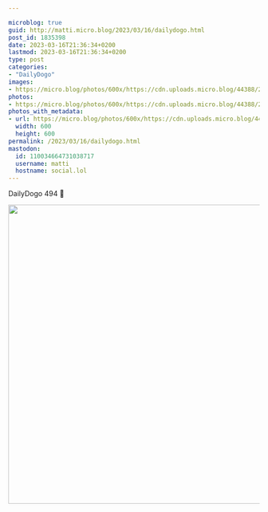 ```yaml
---

microblog: true
guid: http://matti.micro.blog/2023/03/16/dailydogo.html
post_id: 1835398
date: 2023-03-16T21:36:34+0200
lastmod: 2023-03-16T21:36:34+0200
type: post
categories:
- "DailyDogo"
images:
- https://micro.blog/photos/600x/https://cdn.uploads.micro.blog/44388/2023/dbf3bbcbcf.jpg
photos:
- https://micro.blog/photos/600x/https://cdn.uploads.micro.blog/44388/2023/dbf3bbcbcf.jpg
photos_with_metadata:
- url: https://micro.blog/photos/600x/https://cdn.uploads.micro.blog/44388/2023/dbf3bbcbcf.jpg
  width: 600
  height: 600
permalink: /2023/03/16/dailydogo.html
mastodon:
  id: 110034664731038717
  username: matti
  hostname: social.lol
---
```

DailyDogo 494 🐶

<img src="https://micro.blog/photos/600x/https://blog.martin-haehnel.de/uploads/2023/dbf3bbcbcf.jpg" width="600" height="600" alt="" />
